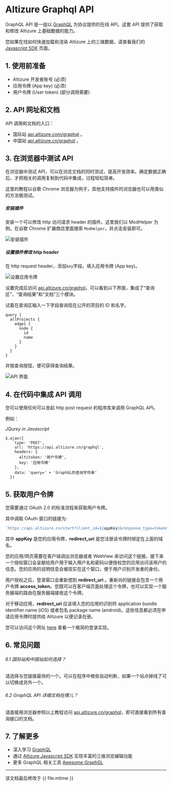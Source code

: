 # Altizure Graphql API

GraphQL API 是一组以 [GraphQL](http://graphql.org/learn/) 为协议提供的在线 API。这套 API 提供了获取和修改 Altizure 上基础数据的能力。

您如果在找如何快速加载和渲染 Altizure 上的三维数据，请查看我们的 [Javascript SDK](jssdk.md) 页面。

## 1. 使用前准备

* Altizure 开发者账号 (必须)
* 应用令牌 (App key) (必须)
* 用户令牌 (User token) (部分调用需要)

## 2. API 网址和文档

API 调用和文档的入口：
* 国际站 [api.altizure.com/graphql](https://api.altizure.com/graphql) 。
* 中国站 [api.altizure.cn/graphql](https://api.altizure.cn/graphql) 。

## 3. 在浏览器中测试 API

在浏览器中测试 API，可以在浏览文档的同时测试，提高开发效率。确定数据正确后，才把相关的调用复制到代码中集成，过程轻松简单。

这里的教程以谷歌 Chrome 浏览器为例子，其他支持插件的浏览器也可以用类似的方法做测试。

##### 安装插件

安装一个可以修改 http 访问请求 header 的插件。这里我们以 ModHelper 为例。在谷歌 Chrome 扩展商店里面搜索 `ModHelper`，并点击安装即可。

![安装插件](img/install_extension.png)

##### 设置插件修改 http header

在 http request header，添加`key`字段，填入应用令牌 (App key)。

![设置应用令牌](img/set_key.png)

设置完成后访问 [api.altizure.cn/graphql](https://api.altizure.cn/graphql)，可以看到以下界面，集成了“查询区”，“查询结果”和“文档”三个模块。

试着在查询区输入一下字段查询现在公开的项目的 ID 和名字。

```
query {
  allProjects {
    edges {
      node {
        id
        name
      }
    }
  }
}
```

并按查询按钮，便可获得查询结果。

![API 界面](img/api_ui.png)

## 4. 在代码中集成 API 调用

您可以使用任何可以发起 http post request 的程序库来调用 GraphQL API。

例如：

*JQurey in Javascript*

```
$.ajax({
    type: 'POST',
    url: 'https://api.altizure.cn/graphql',
    headers: {
      altitoken: '用户令牌',
      key: '应用令牌'
    },
    data: 'query=' + 'GraphGL的查询字符串'
  })
```

## 5. 获取用户令牌

您需要通过 OAuth 2.0 的标准流程来获取用户令牌。

其中调取 OAuth 窗口的链接为:
``` js
`https://api.altizure.cn/start?client_id=${appKey}&response_type=token&redirect_uri=${redirect_uri}`
```

其中 **appKey** 是您的应用令牌，**redirect_uri** 是您注册该令牌时绑定在上面的域名。

您的应用/网页需要在客户端调出浏览器或者 WebView 来访问这个链接。接下来一个授权窗口会呈献给用户用于输入用户名和密码以便授权您的应用访问该用户的信息。您的应用的说明信息会被现实在这个窗口，便于用户识别开发者的身份。

用户授权之后，登录窗口会重新想到 **redirect_uri** 。重新向的链接会包含一个用户令牌 **access_token**。您既可以在客户端页面处理这个令牌，也可以实现一个服务器端的路由在服务器端接收这个令牌。

对于移动应用，**redirect_uri** 应该填入您的应用的识别符 application bundle identifier name (iOS) 或者包名 package name (android)。这些信息都必须在申请应用令牌时提供给 Altizure 以便记录在册。

您可以访问这个网址 [here](https://github.com/altizure/api-demo-minimal/blob/master/index.html) 查看一个极简的登录实现。

## 6. 常见问题

###### 6.1 国际站和中国站如何选择？

请选择与您链接最快的一个。可以在程序中做些自动判断，如果一个站点掉线了可以切换成另外一个。

###### 6.2 GraphQL API 详细文档在哪儿？

请直接用浏览器参照以上教程访问 [api.altizure.cn/graphql](https://api.altizure.cn/graphql)，即可直接看到所有查询接口的文档。


## 7. 了解更多

* 深入学习 [GraphQL](http://graphql.org/learn/)
* 通过 [Altizure Javascript SDK](jssdk.md) 实现丰富的三维浏览编辑功能
* 更多 GraphQL 相关工具 [Awesome GraphGL](https://github.com/chentsulin/awesome-graphql)

---

该文档最后修改于 {{ file.mtime }}
